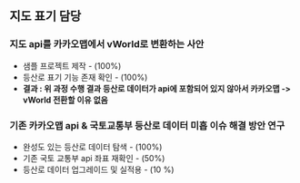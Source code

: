 ## 지도 표기 담당

### 지도 api를 카카오맵에서 vWorld로 변환하는 사안
  + 샘플 프로젝트 제작 - (100%)
  + 등산로 표기 기능 존재 확인 - (100%)
  + **결과 : 위 과정 수행 결과 등산로 데이터가 api에 포함되어 있지 않아서 카카오맵 -> vWorld 전환할 이유 없음**
  
  
### 기존 카카오맵 api & 국토교통부 등산로 데이터 미흡 이슈 해결 방안 연구
  + 완성도 있는 등산로 데이터 탐색 - (100%)
  + 기존 국토 교통부 api 좌표 재확인 - (50%)
  + 등산로 데이터 업그레이드 및 실적용 - (10 %)
